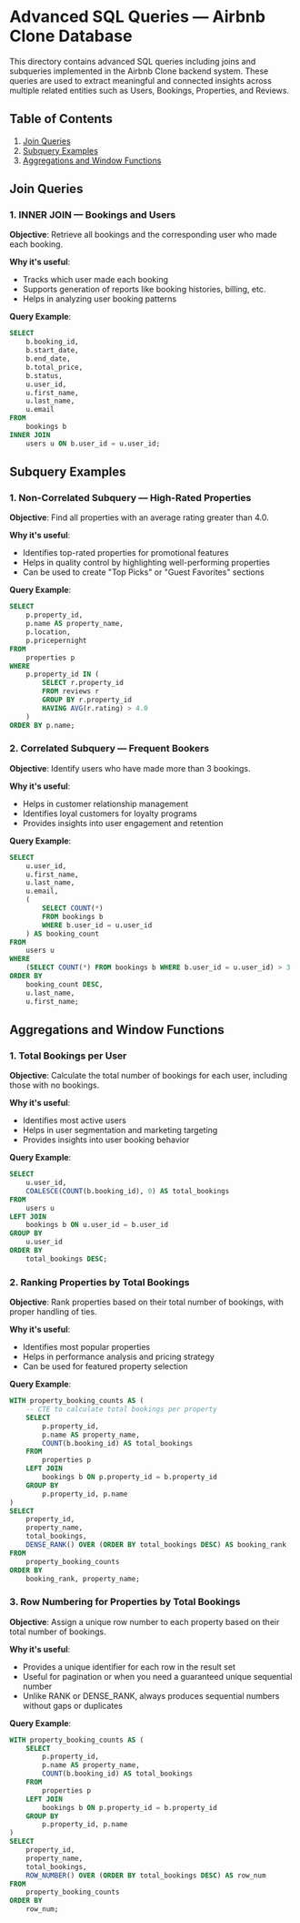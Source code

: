 # Advanced SQL Queries — Airbnb Clone Database

This directory contains advanced SQL queries including joins and subqueries implemented in the Airbnb Clone backend system. These queries are used to extract meaningful and connected insights across multiple related entities such as Users, Bookings, Properties, and Reviews.

## Table of Contents
1. [Join Queries](#join-queries)
2. [Subquery Examples](#subquery-examples)
3. [Aggregations and Window Functions](#aggregations-and-window-functions)

## Join Queries

### 1. INNER JOIN — Bookings and Users

**Objective**: Retrieve all bookings and the corresponding user who made each booking.

**Why it's useful**:
- Tracks which user made each booking
- Supports generation of reports like booking histories, billing, etc.
- Helps in analyzing user booking patterns

**Query Example**:
```sql
SELECT 
    b.booking_id,
    b.start_date,
    b.end_date,
    b.total_price,
    b.status,
    u.user_id,
    u.first_name,
    u.last_name,
    u.email
FROM 
    bookings b
INNER JOIN 
    users u ON b.user_id = u.user_id;
```

## Subquery Examples

### 1. Non-Correlated Subquery — High-Rated Properties

**Objective**: Find all properties with an average rating greater than 4.0.

**Why it's useful**:
- Identifies top-rated properties for promotional features
- Helps in quality control by highlighting well-performing properties
- Can be used to create "Top Picks" or "Guest Favorites" sections

**Query Example**:
```sql
SELECT 
    p.property_id,
    p.name AS property_name,
    p.location,
    p.pricepernight
FROM 
    properties p
WHERE 
    p.property_id IN (
        SELECT r.property_id
        FROM reviews r
        GROUP BY r.property_id
        HAVING AVG(r.rating) > 4.0
    )
ORDER BY p.name;
```

### 2. Correlated Subquery — Frequent Bookers

**Objective**: Identify users who have made more than 3 bookings.

**Why it's useful**:
- Helps in customer relationship management
- Identifies loyal customers for loyalty programs
- Provides insights into user engagement and retention

**Query Example**:
```sql
SELECT 
    u.user_id,
    u.first_name,
    u.last_name,
    u.email,
    (
        SELECT COUNT(*)
        FROM bookings b
        WHERE b.user_id = u.user_id
    ) AS booking_count
FROM 
    users u
WHERE 
    (SELECT COUNT(*) FROM bookings b WHERE b.user_id = u.user_id) > 3
ORDER BY 
    booking_count DESC, 
    u.last_name, 
    u.first_name;
```

## Aggregations and Window Functions

### 1. Total Bookings per User

**Objective**: Calculate the total number of bookings for each user, including those with no bookings.

**Why it's useful**:
- Identifies most active users
- Helps in user segmentation and marketing targeting
- Provides insights into user booking behavior

**Query Example**:
```sql
SELECT 
    u.user_id,
    COALESCE(COUNT(b.booking_id), 0) AS total_bookings
FROM 
    users u
LEFT JOIN 
    bookings b ON u.user_id = b.user_id
GROUP BY 
    u.user_id
ORDER BY 
    total_bookings DESC;
```

### 2. Ranking Properties by Total Bookings

**Objective**: Rank properties based on their total number of bookings, with proper handling of ties.

**Why it's useful**:
- Identifies most popular properties
- Helps in performance analysis and pricing strategy
- Can be used for featured property selection

**Query Example**:
```sql
WITH property_booking_counts AS (
    -- CTE to calculate total bookings per property
    SELECT 
        p.property_id,
        p.name AS property_name,
        COUNT(b.booking_id) AS total_bookings
    FROM 
        properties p
    LEFT JOIN 
        bookings b ON p.property_id = b.property_id
    GROUP BY 
        p.property_id, p.name
)
SELECT 
    property_id,
    property_name,
    total_bookings,
    DENSE_RANK() OVER (ORDER BY total_bookings DESC) AS booking_rank
FROM 
    property_booking_counts
ORDER BY 
    booking_rank, property_name;
```

### 3. Row Numbering for Properties by Total Bookings

**Objective**: Assign a unique row number to each property based on their total number of bookings.

**Why it's useful**:
- Provides a unique identifier for each row in the result set
- Useful for pagination or when you need a guaranteed unique sequential number
- Unlike RANK or DENSE_RANK, always produces sequential numbers without gaps or duplicates

**Query Example**:
```sql
WITH property_booking_counts AS (
    SELECT 
        p.property_id,
        p.name AS property_name,
        COUNT(b.booking_id) AS total_bookings
    FROM 
        properties p
    LEFT JOIN 
        bookings b ON p.property_id = b.property_id
    GROUP BY 
        p.property_id, p.name
)
SELECT 
    property_id,
    property_name,
    total_bookings,
    ROW_NUMBER() OVER (ORDER BY total_bookings DESC) AS row_num
FROM 
    property_booking_counts
ORDER BY 
    row_num;
```

